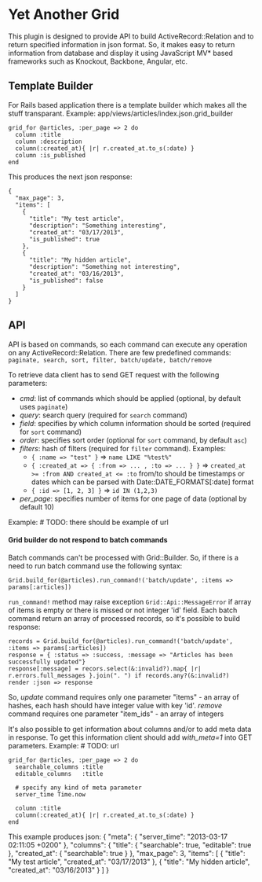 Yet Another Grid
=========

This plugin is designed to provide API to build ActiveRecord::Relation and to return
specified information in json format. So, it makes easy to return information from database
and display it using JavaScript MV* based frameworks such as Knockout, Backbone, Angular, etc.

## Template Builder

For Rails based application there is a template builder which makes all the stuff transparant.
Example: app/views/articles/index.json.grid_builder

    grid_for @articles, :per_page => 2 do
      column :title
      column :description
      column(:created_at){ |r| r.created_at.to_s(:date) }
      column :is_published
    end

This produces the next json response:

    {
      "max_page": 3,
      "items": [
        {
          "title": "My test article",
          "description": "Something interesting",
          "created_at": "03/17/2013",
          "is_published": true
        },
        {
          "title": "My hidden article",
          "description": "Something not interesting",
          "created_at": "03/16/2013",
          "is_published": false
        }
      ]
    }


## API

API is based on commands, so each command can execute any operation on any ActiveRecord::Relation.
There are few predefined commands: `paginate, search, sort, filter, batch/update, batch/remove`

To retrieve data client has to send GET request with the following parameters:
- *cmd*: list of commands which should be applied (optional, by default uses `paginate`)
- *query*: search query (required for `search` command)
- *field*: specifies by which column information should be sorted (required for `sort` command)
- *order*: specifies sort order (optional for `sort` command, by default `asc`)
- *filters*: hash of filters (required for `filter` command). Examples:
    - `{ :name => "test" }` => `name LIKE "%test%"`
    - `{ :created_at => { :from => ... , :to => ... } }` => `created_at >= :from AND created_at <= :to`
      from/to should be timestamps or dates which can be parsed with Date::DATE_FORMATS[:date] format
    - `{ :id => [1, 2, 3] }` => `id IN (1,2,3)`
- *per_page*: specifies number of items for one page of data (optional by default 10)

Example: # TODO: there should be example of url

#### Grid builder do not respond to batch commands

Batch commands can't be processed with Grid::Builder. So, if there is a need to run batch command use the following syntax:

    Grid.build_for(@articles).run_command!('batch/update', :items => params[:articles])

`run_command!` method may raise exception `Grid::Api::MessageError` if array of items is empty or there is missed or not integer 'id' field.
Each batch command return an array of processed records, so it's possible to build response:

    records = Grid.build_for(@articles).run_command!('batch/update', :items => params[:articles])
    response = { :status => :success, :message => "Articles has been successfully updated"}
    response[:message] = recors.select(&:invalid?).map{ |r| r.errors.full_messages }.join(". ") if records.any?(&:invalid?)
    render :json => response

So, *update* command requires only one parameter "items" - an array of hashes, each hash should have integer value with key 'id'.
*remove* command requires one parameter "item_ids" - an array of integers

It's also possible to get information about columns and/or to add meta data in response.
To get this information client should add *with_meta=1* into GET parameters.
Example: # TODO: url

    grid_for @articles, :per_page => 2 do
      searchable_columns :title
      editable_columns   :title

      # specify any kind of meta parameter
      server_time Time.now

      column :title
      column(:created_at){ |r| r.created_at.to_s(:date) }
    end

This example produces json:
    {
      "meta": {
        "server_time": "2013-03-17 02:11:05 +0200"
      },
      "columns": {
        "title": {
          "searchable": true,
          "editable": true
        },
        "created_at": {
          "searchable": true
        }
      },
      "max_page": 3,
      "items": [
        {
          "title": "My test article",
          "created_at": "03/17/2013"
        },
        {
          "title": "My hidden article",
          "created_at": "03/16/2013"
        }
      ]
    }


